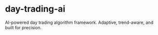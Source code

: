 # day-trading-ai
AI-powered day trading algorithm framework. Adaptive, trend-aware, and built for precision.

